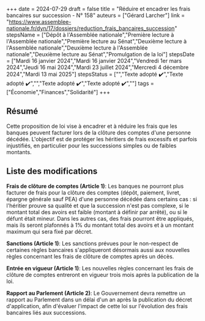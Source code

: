 +++
date = 2024-07-29
draft = false
title = "Réduire et encadrer les frais bancaires sur succession - N° 158"
auteurs = ["Gérard Larcher"]
link = "https://www.assemblee-nationale.fr/dyn/17/dossiers/reduction_frais_bancaires_succession"
stepsName = ["Dépôt à l'Assemblée nationale","Première lecture à l'Assemblée nationale","Première lecture au Sénat","Deuxième lecture à l'Assemblée nationale","Deuxième lecture à l'Assemblée nationale","Deuxième lecture au Sénat","Promulgation de la loi"]
stepsDate = ["Mardi 16 janvier 2024","Mardi 16 janvier 2024","Vendredi 1er mars 2024","Jeudi 16 mai 2024","Mardi 23 juillet 2024","Mercredi 4 décembre 2024","Mardi 13 mai 2025"]
stepsStatus = ["","Texte adopté ✔️","Texte adopté ✔️","","Texte adopté ✔️","Texte adopté ✔️",""]
tags = ["Économie","Finances","Solidarité"]
+++

## Résumé

Cette proposition de loi vise à encadrer et à réduire les frais que les banques peuvent facturer lors de la clôture des comptes d'une personne décédée. L'objectif est de protéger les héritiers de frais excessifs et parfois injustifiés, en particulier pour les successions simples ou de faibles montants.

## Liste des modifications

**Frais de clôture de comptes (Article 1)**: Les banques ne pourront plus facturer de frais pour la clôture des comptes (dépôt, paiement, livret, épargne générale sauf PEA) d'une personne décédée dans certains cas : si l'héritier prouve sa qualité et que la succession n'est pas complexe, si le montant total des avoirs est faible (montant à définir par arrêté), ou si le défunt était mineur. Dans les autres cas, des frais pourront être appliqués, mais ils seront plafonnés à 1% du montant total des avoirs et à un montant maximum qui sera fixé par décret.

**Sanctions (Article 1)**: Les sanctions prévues pour le non-respect de certaines règles bancaires s'appliqueront désormais aussi aux nouvelles règles concernant les frais de clôture de comptes après un décès.

**Entrée en vigueur (Article 1)**: Les nouvelles règles concernant les frais de clôture de comptes entreront en vigueur trois mois après la publication de la loi.

**Rapport au Parlement (Article 2)**: Le Gouvernement devra remettre un rapport au Parlement dans un délai d'un an après la publication du décret d'application, afin d'évaluer l'impact de cette loi sur l'évolution des frais bancaires liés aux successions.
